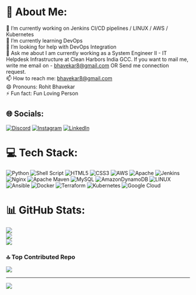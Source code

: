 # 💫 About Me:
🔭 I’m currently working on Jenkins CI/CD pipelines / LINUX / AWS / Kubernetes <br>🌱 I’m currently learning DevOps<br>🤔 I’m looking for help with DevOps Integration<br>💬 Ask me about I am currently working as a System Engineer II - IT Helpdesk Infrastructure at Clean Harbors India GCC. If you want to mail me, write me email on - bhavekar8@gmail.com OR Send me connection request.<br>📫 How to reach me: bhavekar8@gmail.com<br>😄 Pronouns: Rohit Bhavekar<br>⚡ Fun fact: Fun Loving Person


## 🌐 Socials:
[![Discord](https://img.shields.io/badge/Discord-%237289DA.svg?logo=discord&logoColor=white)](https://discord.gg/Rohit_DevOps_7875#6973) [![Instagram](https://img.shields.io/badge/Instagram-%23E4405F.svg?logo=Instagram&logoColor=white)](https://instagram.com/rohit_bhavekar_26) [![LinkedIn](https://img.shields.io/badge/LinkedIn-%230077B5.svg?logo=linkedin&logoColor=white)](https://linkedin.com/in/bhavekar8/)

# 💻 Tech Stack:
![Python](https://img.shields.io/badge/python-3670A0?style=for-the-badge&logo=python&logoColor=ffdd54) ![Shell Script](https://img.shields.io/badge/shell_script-%23121011.svg?style=for-the-badge&logo=gnu-bash&logoColor=white) ![HTML5](https://img.shields.io/badge/html5-%23E34F26.svg?style=for-the-badge&logo=html5&logoColor=white) ![CSS3](https://img.shields.io/badge/css3-%231572B6.svg?style=for-the-badge&logo=css3&logoColor=white) ![AWS](https://img.shields.io/badge/AWS-%23FF9900.svg?style=for-the-badge&logo=amazon-aws&logoColor=white) ![Apache](https://img.shields.io/badge/apache-%23D42029.svg?style=for-the-badge&logo=apache&logoColor=white) ![Jenkins](https://img.shields.io/badge/jenkins-%232C5263.svg?style=for-the-badge&logo=jenkins&logoColor=white) ![Nginx](https://img.shields.io/badge/nginx-%23009639.svg?style=for-the-badge&logo=nginx&logoColor=white) ![Apache Maven](https://img.shields.io/badge/Apache%20Maven-C71A36?style=for-the-badge&logo=Apache%20Maven&logoColor=white) ![MySQL](https://img.shields.io/badge/mysql-%2300f.svg?style=for-the-badge&logo=mysql&logoColor=white) ![AmazonDynamoDB](https://img.shields.io/badge/Amazon%20DynamoDB-4053D6?style=for-the-badge&logo=Amazon%20DynamoDB&logoColor=white) ![LINUX](https://img.shields.io/badge/Linux-FCC624?style=for-the-badge&logo=linux&logoColor=black) ![Ansible](https://img.shields.io/badge/ansible-%231A1918.svg?style=for-the-badge&logo=ansible&logoColor=white) ![Docker](https://img.shields.io/badge/docker-%230db7ed.svg?style=for-the-badge&logo=docker&logoColor=white) ![Terraform](https://img.shields.io/badge/terraform-%235835CC.svg?style=for-the-badge&logo=terraform&logoColor=white) ![Kubernetes](https://img.shields.io/badge/kubernetes-%23326ce5.svg?style=for-the-badge&logo=kubernetes&logoColor=white) ![Google Cloud](https://img.shields.io/badge/Google%20Cloud-%234285F4.svg?style=for-the-badge&logo=google-cloud&logoColor=white)
# 📊 GitHub Stats:
![](https://github-readme-stats.vercel.app/api?username=RohitBDevOps&theme=onedark&hide_border=false&include_all_commits=true&count_private=false)<br/>
![](https://github-readme-streak-stats.herokuapp.com/?user=RohitBDevOps&theme=onedark&hide_border=false)<br/>
![](https://github-readme-stats.vercel.app/api/top-langs/?username=RohitBDevOps&theme=onedark&hide_border=false&include_all_commits=true&count_private=false&layout=compact)

### 🔝 Top Contributed Repo
![](https://github-contributor-stats.vercel.app/api?username=RohitBDevOps&limit=5&theme=nord&combine_all_yearly_contributions=true)

---
[![](https://visitcount.itsvg.in/api?id=RohitBDevOps&icon=1&color=6)](https://visitcount.itsvg.in)

<!-- Proudly created with GPRM ( https://gprm.itsvg.in ) -->
